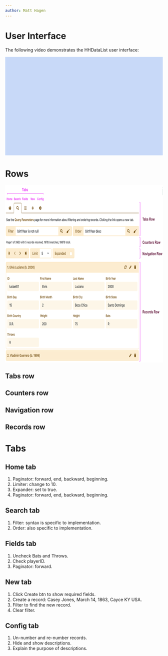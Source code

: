 ```yaml
---
author: Matt Hagen
---
```


# User Interface

The following video demonstrates the HHDataList user interface:

<p><img src="img-800.png" class="img-fluid" width=560 height=315 loading="lazy"></p>

# Rows

<p><img src="ui.png" class="img-fluid d-block" width=800 height=567 loading="lazy"></p>

## Tabs row

## Counters row

## Navigation row

## Records row

# Tabs

## Home tab

1. Paginator: forward, end, backward, beginning.
1. Limiter: change to 10.
1. Expander: set to true.
1. Paginator: forward, end, backward, beginning.

## Search tab

1. Filter: syntax is specific to implementation.
1. Order: also specific to implementation.

## Fields tab

1. Uncheck Bats and Throws.
1. Check playerID.
1. Paginator: forward.

## New tab

1. Click Create btn to show required fields.
1. Create a record: Casey Jones, March 14, 1863, Cayce KY USA.
1. Filter to find the new record.
1. Clear filter.

## Config tab

1. Un-number and re-number records.
1. Hide and show descriptions.
1. Explain the purpose of descriptions.
